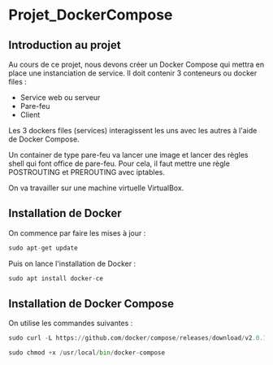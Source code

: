 # Projet_DockerCompose

## Introduction au projet
Au cours de ce projet, nous devons créer un Docker Compose qui mettra en place une instanciation de service.
Il doit contenir 3 conteneurs ou docker files :
- Service web ou serveur
-	Pare-feu
-	Client 

Les 3 dockers files (services) interagissent les uns avec les autres à l'aide de Docker Compose.

Un container de type pare-feu va lancer une image et lancer des règles shell qui font office de pare-feu. Pour cela, il faut mettre une règle POSTROUTING et PREROUTING avec iptables.

On va travailler sur une machine virtuelle VirtualBox.

## Installation de Docker
On commence par faire les mises à jour :
```python 
sudo apt-get update
```

Puis on lance l'installation de Docker :
```python 
sudo apt install docker-ce
```

## Installation de Docker Compose
On utilise les commandes suivantes :
```python 
sudo curl -L https://github.com/docker/compose/releases/download/v2.0.1/docker-compose-linux-x86_64 -o /usr/local/bin/docker-compose
```

```python 
sudo chmod +x /usr/local/bin/docker-compose
```


```python 

```


```python 

```


```python 

```
